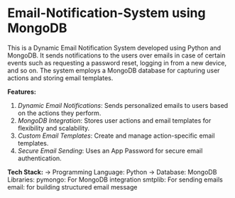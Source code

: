 # Email-Notification-System using MongoDB
This is a Dynamic Email Notification System developed using Python and MongoDB. It sends notifications to the users over emails in case of certain events such as requesting a password reset, logging in from a new device, and so on. The system employs a MongoDB database for capturing user actions and storing email templates.

**Features:**
1) _Dynamic Email Notifications_: Sends personalized emails to users based on the actions they perform.
2) _MongoDB Integration_:         Stores user actions and email templates for flexibility and scalability.
3) _Custom Email Templates_:       Create and manage action-specific email templates.
4) _Secure Email Sending_:       Uses an App Password for secure email authentication.
   
**Tech Stack:**
-> Programming Language: Python
-> Database: MongoDB
Libraries:
pymongo:  For MongoDB integration
smtplib:  For sending emails
email:  for building structured email message
